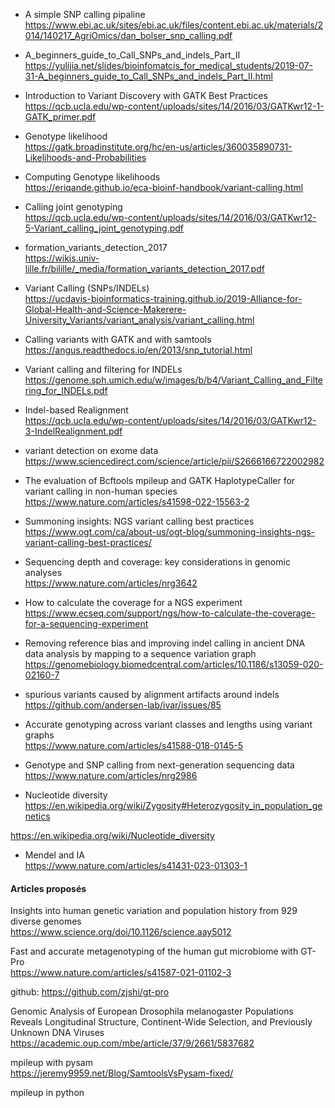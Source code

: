 
- A simple SNP calling pipaline
https://www.ebi.ac.uk/sites/ebi.ac.uk/files/content.ebi.ac.uk/materials/2014/140217_AgriOmics/dan_bolser_snp_calling.pdf

- A_beginners_guide_to_Call_SNPs_and_indels_Part_II  
https://yulijia.net/slides/bioinfomatcis_for_medical_students/2019-07-31-A_beginners_guide_to_Call_SNPs_and_indels_Part_II.html

- Introduction to Variant Discovery with GATK Best Practices  
https://qcb.ucla.edu/wp-content/uploads/sites/14/2016/03/GATKwr12-1-GATK_primer.pdf

- Genotype likelihood  
https://gatk.broadinstitute.org/hc/en-us/articles/360035890731-Likelihoods-and-Probabilities

- Computing Genotype likelihoods  
https://eriqande.github.io/eca-bioinf-handbook/variant-calling.html

- Calling joint genotyping  
https://qcb.ucla.edu/wp-content/uploads/sites/14/2016/03/GATKwr12-5-Variant_calling_joint_genotyping.pdf

- formation_variants_detection_2017  
https://wikis.univ-lille.fr/bilille/_media/formation_variants_detection_2017.pdf

- Variant Calling (SNPs/INDELs)  
https://ucdavis-bioinformatics-training.github.io/2019-Alliance-for-Global-Health-and-Science-Makerere-University_Variants/variant_analysis/variant_calling.html

- Calling variants with GATK and with samtools  
https://angus.readthedocs.io/en/2013/snp_tutorial.html

- Variant calling and filtering for INDELs  
https://genome.sph.umich.edu/w/images/b/b4/Variant_Calling_and_Filtering_for_INDELs.pdf

- Indel-based	Realignment  
https://qcb.ucla.edu/wp-content/uploads/sites/14/2016/03/GATKwr12-3-IndelRealignment.pdf

- variant detection on exome data  
https://www.sciencedirect.com/science/article/pii/S2666166722002982

- The evaluation of Bcftools mpileup and GATK HaplotypeCaller for variant calling in non-human species  
https://www.nature.com/articles/s41598-022-15563-2

- Summoning insights: NGS variant calling best practices  
https://www.ogt.com/ca/about-us/ogt-blog/summoning-insights-ngs-variant-calling-best-practices/

- Sequencing depth and coverage: key considerations in genomic analyses  
https://www.nature.com/articles/nrg3642

- How to calculate the coverage for a NGS experiment  
https://www.ecseq.com/support/ngs/how-to-calculate-the-coverage-for-a-sequencing-experiment

- Removing reference bias and improving indel calling in ancient DNA data analysis by mapping to a sequence variation graph  
https://genomebiology.biomedcentral.com/articles/10.1186/s13059-020-02160-7

- spurious variants caused by alignment artifacts around indels  
https://github.com/andersen-lab/ivar/issues/85

- Accurate genotyping across variant classes and lengths using variant graphs  
https://www.nature.com/articles/s41588-018-0145-5

- Genotype and SNP calling from next-generation sequencing data  
https://www.nature.com/articles/nrg2986

- Nucleotide diversity  
https://en.wikipedia.org/wiki/Zygosity#Heterozygosity_in_population_genetics

https://en.wikipedia.org/wiki/Nucleotide_diversity

- Mendel and IA  
https://www.nature.com/articles/s41431-023-01303-1

#### Articles  proposés 

Insights into human genetic variation and population history from 929 diverse genomes  
https://www.science.org/doi/10.1126/science.aay5012  

Fast and accurate metagenotyping of the human gut microbiome with GT-Pro  
https://www.nature.com/articles/s41587-021-01102-3

github: https://github.com/zjshi/gt-pro  

Genomic Analysis of European Drosophila melanogaster Populations Reveals Longitudinal Structure, Continent-Wide Selection, and Previously Unknown DNA Viruses  
https://academic.oup.com/mbe/article/37/9/2661/5837682

mpileup with pysam  
https://jeremy9959.net/Blog/SamtoolsVsPysam-fixed/

mpileup in python
